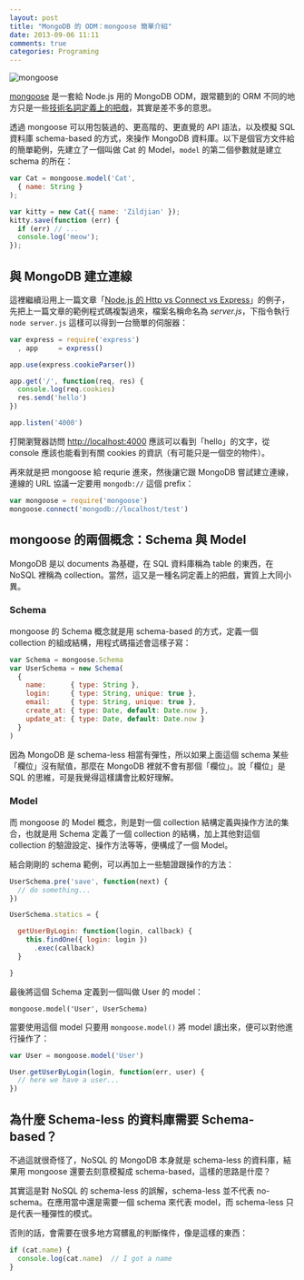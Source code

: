 ```yaml
---
layout: post
title: "MongoDB 的 ODM：mongoose 簡單介紹"
date: 2013-09-06 11:11
comments: true
categories: Programing
---
```

![mongoose](https://lh3.googleusercontent.com/-Tdo_5cAPDnk/UilIbkRmleI/AAAAAAAAGqQ/vh6dM2gZvV4/w690-h450-no/%25E8%259E%25A2%25E5%25B9%2595%25E5%25BF%25AB%25E7%2585%25A7+2013-09-06+%25E4%25B8%258A%25E5%258D%258811.12.48.png)

[mongoose](http://mongoosejs.com/) 是一套給 Node.js 用的 MongoDB ODM，跟常聽到的 ORM 不同的地方只是一些[技術名詞定義上的把戲](http://stackoverflow.com/questions/12261866/what-is-the-difference-between-an-orm-and-an-odm)，其實是差不多的意思。

透過 mongoose 可以用包裝過的、更高階的、更直覺的 API 語法，以及模擬 SQL 資料庫 schema-based 的方式，來操作 MongoDB 資料庫。以下是個官方文件給的簡單範例，先建立了一個叫做 Cat 的 Model，`model` 的第二個參數就是建立 schema 的所在：

``` js
var Cat = mongoose.model('Cat',
  { name: String }
);

var kitty = new Cat({ name: 'Zildjian' });
kitty.save(function (err) {
  if (err) // ...
  console.log('meow');
});
```

<!-- more -->

## 與 MongoDB 建立連線

這裡繼續沿用上一篇文章「[Node.js 的 Http vs Connect vs Express](/posts/node-http-vs-connect-vs-express/)」的例子，先把上一篇文章的範例程式碼複製過來，檔案名稱命名為 _server.js_，下指令執行 `node server.js` 這樣可以得到一台簡單的伺服器：

``` js
var express = require('express')
  , app     = express()

app.use(express.cookieParser())

app.get('/', function(req, res) {
  console.log(req.cookies)
  res.send('hello')
})

app.listen('4000')
```

打開瀏覽器訪問 [http://localhost:4000](http://localhost:4000) 應該可以看到「hello」的文字，從 console 應該也能看到有關 cookies 的資訊（有可能只是一個空的物件）。

再來就是把 mongoose 給 requrie 進來，然後讓它跟 MongoDB 嘗試建立連線，連線的 URL 協議一定要用 `mongodb://` 這個 prefix：

``` js
var mongoose = require('mongoose')
mongoose.connect('mongodb://localhost/test')
```

## mongoose 的兩個概念：Schema 與 Model

MongoDB 是以 documents 為基礎，在 SQL 資料庫稱為 table 的東西，在 NoSQL 裡稱為 collection。當然，這又是一種名詞定義上的把戲，實質上大同小異。

### Schema

mongoose 的 Schema 概念就是用 schema-based 的方式，定義一個 collection 的組成結構，用程式碼描述會這樣子寫：

``` js
var Schema = mongoose.Schema
var UserSchema = new Schema(
  {
    name:      { type: String },
    login:     { type: String, unique: true },
    email:     { type: String, unique: true },
    create_at: { type: Date, default: Date.now },
    update_at: { type: Date, default: Date.now }
  }
)
```

因為 MongoDB 是 schema-less 相當有彈性，所以如果上面這個 schema 某些「欄位」沒有賦值，那麼在 MongoDB 裡就不會有那個「欄位」。說「欄位」是 SQL 的思維，可是我覺得這樣講會比較好理解。

### Model

而 mongoose 的 Model 概念，則是對一個 collection 結構定義與操作方法的集合，也就是用 Schema 定義了一個 collection 的結構，加上其他對這個 collection 的驗證設定、操作方法等等，便構成了一個 Model。

結合剛剛的 schema 範例，可以再加上一些驗證跟操作的方法：

``` js
UserSchema.pre('save', function(next) {
  // do something...
})

UserSchema.statics = {

  getUserByLogin: function(login, callback) {
    this.findOne({ login: login })
      .exec(callback)
  }

}
```

最後將這個 Schema 定義到一個叫做 User 的 model：

    mongoose.model('User', UserSchema)

當要使用這個 model 只要用 `mongoose.model()` 將 model 讀出來，便可以對他進行操作了：

``` js
var User = mongoose.model('User')

User.getUserByLogin(login, function(err, user) {
  // here we have a user...
})
```

## 為什麼 Schema-less 的資料庫需要 Schema-based？

不過這就很奇怪了，NoSQL 的 MongoDB 本身就是 schema-less 的資料庫，結果用 mongoose 還要去刻意模擬成 schema-based，這樣的思路是什麼？

其實這是對 NoSQL 的 schema-less 的誤解，schema-less 並不代表 no-schema。在應用當中還是需要一個 schema 來代表 model，而 schema-less 只是代表一種彈性的模式。

否則的話，會需要在很多地方寫髒亂的判斷條件，像是這樣的東西：

``` js
if (cat.name) {
  console.log(cat.name)  // I got a name
}
```
